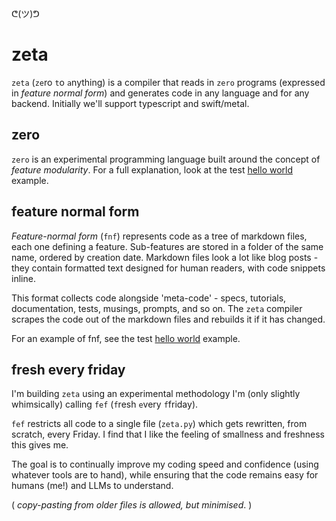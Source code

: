 ᕦ(ツ)ᕤ
# zeta

`zeta` (`ze`ro `t`o `a`nything) is a compiler that reads in `zero` programs (expressed in *feature normal form*) and generates code in any language and for any backend. Initially we'll support typescript and swift/metal.

## zero

`zero` is an experimental programming language built around the concept of *feature modularity*. For a full explanation, look at the test [hello world](./src/test/Hello.zero.md) example.

## feature normal form

*Feature-normal form* (`fnf`) represents code as a tree of markdown files, each one defining a feature. Sub-features are stored in a folder of the same name, ordered by creation date. Markdown files look a lot like blog posts - they contain formatted text designed for human readers, with code snippets inline.

This format collects code alongside 'meta-code' - specs, tutorials, documentation, tests, musings, prompts, and so on. The `zeta` compiler scrapes the code out of the markdown files and rebuilds it if it has changed.

For an example of fnf, see the test [hello world](./src/test/Hello.zero.md) example.

## fresh every friday

I'm building `zeta` using an experimental methodology I'm (only slightly whimsically) calling `fef` (`f`resh `e`very `f`friday).

`fef` restricts all code to a single file (`zeta.py`) which gets rewritten, from scratch, every Friday. I find that I like the feeling of smallness and freshness this gives me. 

The goal is to continually improve my coding speed and confidence (using whatever tools are to hand), while ensuring that the code remains easy for humans (me!) and LLMs to understand.

( *copy-pasting from older files is allowed, but minimised*. )